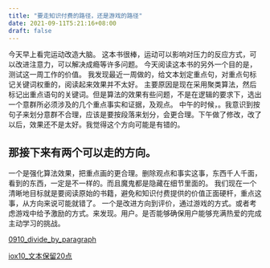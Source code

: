 ```yaml
---
title: "要走知识付费的路径，还是游戏的路径"
date: 2021-09-11T5:21:16+08:00
draft: false
---
```


今天早上看完运动改造大脑。
这本书很棒，运动可以影响对压力的反应方式，可以改进注意力，可以解决成瘾等许多问题。
今天阅读这本书的另外一个目的是，测试这一周工作的价值。
我发现最近一周做的，给文本划定重点句，对重点句标记关键词权重的，阅读起来效果并不太好。
主要原因是现在采用聚类算法，然后标记出重点语句的关键词。但是算法的效果有些问题，不是在逻辑的要求下，选出一个意群所必须涉及的几个重点事实和证据，及观点。
中午的时候，。我意识到按句子来划分意群不合理，应该是要按段落来划分，会更合理。下午做了修改，改了以后，效果还不是太好。我觉得这个方向可能是有错的。

## 那接下来有两个可以走的方向。
一个是强化算法效果，把重点画的更合理。删除观点和事实这事，东西千人千面，看到的东西，一定是不一样的。而且魔鬼都是隐藏在细节里面的。
我们现在一个清晰地目标就是要阅读原始的书籍，避免和知识付费提供的价值正面硬杆，重点这事，从方向来说可能就错了。
一个是改进方向到评价，通过游戏的方式。或者考虑游戏中给予激励的方式。来发现。用户。是否能够确保用户能够充满热爱的完成主动学习的挑战。

[0910\_divide\_by\_paragraph](https://kequnyang.com/wp-content/uploads/2021/09/0910_divide_by_paragraph.html) 

[iox10\_文本保留20点](https://kequnyang.com/wp-content/uploads/2021/09/iox10_文本保留20点.zip)
